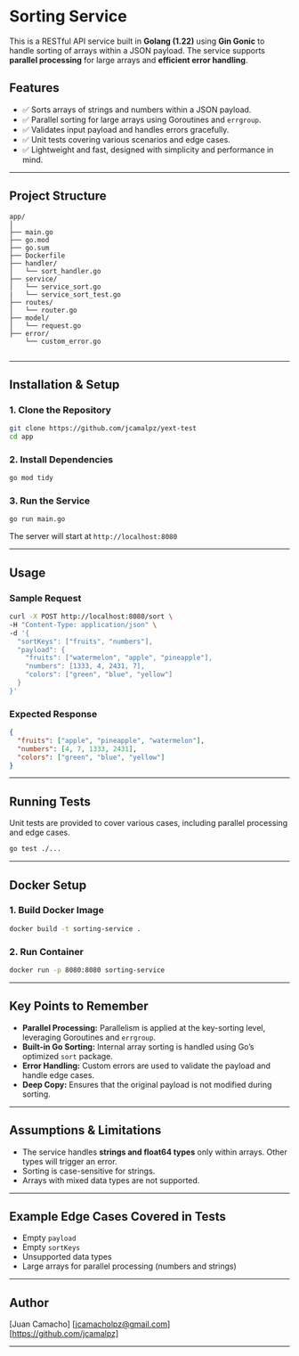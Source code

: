 # Sorting Service

This is a RESTful API service built in **Golang (1.22)** using **Gin Gonic** to handle sorting of arrays within a JSON payload. The service supports **parallel processing** for large arrays and **efficient error handling**.

## Features
- ✅ Sorts arrays of strings and numbers within a JSON payload.
- ✅ Parallel sorting for large arrays using Goroutines and `errgroup`.
- ✅ Validates input payload and handles errors gracefully.
- ✅ Unit tests covering various scenarios and edge cases.
- ✅ Lightweight and fast, designed with simplicity and performance in mind.

---

## Project Structure
```
app/
│
├── main.go
├── go.mod
├── go.sum
├── Dockerfile
├── handler/
│   └── sort_handler.go
├── service/
│   └── service_sort.go
|   └── service_sort_test.go
├── routes/
│   └── router.go
├── model/
│   └── request.go
├── error/
    └── custom_error.go


```
---

## Installation & Setup
### 1. Clone the Repository
```bash
git clone https://github.com/jcamalpz/yext-test
cd app
```

### 2. Install Dependencies
```bash
go mod tidy
```

### 3. Run the Service
```bash
go run main.go
```
The server will start at `http://localhost:8080`

---

## Usage
### Sample Request
```bash
curl -X POST http://localhost:8080/sort \
-H "Content-Type: application/json" \
-d '{
  "sortKeys": ["fruits", "numbers"],
  "payload": {
    "fruits": ["watermelon", "apple", "pineapple"],
    "numbers": [1333, 4, 2431, 7],
    "colors": ["green", "blue", "yellow"]
  }
}'
```
### Expected Response
```json
{
  "fruits": ["apple", "pineapple", "watermelon"],
  "numbers": [4, 7, 1333, 2431],
  "colors": ["green", "blue", "yellow"]
}
```

---

## Running Tests
Unit tests are provided to cover various cases, including parallel processing and edge cases.
```bash
go test ./...
```

---

## Docker Setup
### 1. Build Docker Image
```bash
docker build -t sorting-service .
```

### 2. Run Container
```bash
docker run -p 8080:8080 sorting-service
```

---

## Key Points to Remember
- **Parallel Processing:** Parallelism is applied at the key-sorting level, leveraging Goroutines and `errgroup`.
- **Built-in Go Sorting:** Internal array sorting is handled using Go’s optimized `sort` package.
- **Error Handling:** Custom errors are used to validate the payload and handle edge cases.
- **Deep Copy:** Ensures that the original payload is not modified during sorting.

---

## Assumptions & Limitations
- The service handles **strings and float64 types** only within arrays. Other types will trigger an error.
- Sorting is case-sensitive for strings.
- Arrays with mixed data types are not supported.

---

## Example Edge Cases Covered in Tests
- Empty `payload`
- Empty `sortKeys`
- Unsupported data types
- Large arrays for parallel processing (numbers and strings)

---

## Author
[Juan Camacho]
[jcamacholpz@gmail.com]  
[https://github.com/jcamalpz]

---

